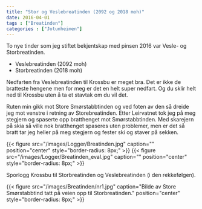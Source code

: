 ```yaml
---
title: "Stor og Veslebreatinden (2092 og 2018 moh)"
date: 2016-04-01
tags : ["Breatinden"]
categories : ["Jotunheimen"]
---
```

To nye tinder som jeg stiftet bekjentskap med pinsen 2016 var Vesle- og Storbreatinden.

-   Veslebreatinden (2092 moh)
-   Storbreatinden (2018 moh)

Nedfarten fra Veslebreatinden til Krossbu er meget bra. Det er ikke de bratteste hengene men for meg er det en helt super nedfart. Og du sklir helt ned til Krossbu uten å ta et stavtak om du vil det.

Ruten min gikk mot Store Smørstabbtinden og ved foten av den så dreide jeg mot venstre i retning av Storebreatinden. Etter Leirvatnet tok jeg på meg stegjern og spaserte opp bratthenget mot Smørstabbtinden. Med skarejern på skia så ville nok bratthenget spaseres uten problemer, men er det så bratt tar jeg heller på meg stegjern og fester ski og staver på sekken. 

{{< figure src="/images/Logger/Breatinden.jpg" caption="" position="center" style="border-radius: 8px;" >}}
{{< figure src="/images/Logger/Breatinden_eval.jpg" caption="" position="center" style="border-radius: 8px;" >}}

Sporlogg Krossbu til Storbreatinden og Veslebreatinden (i den rekkefølgen).

{{< figure src="/images/Breatinden/nr1.jpg" caption="Bilde av Store Smørstabbtind tatt på veien opp til Storbreatinden." position="center" style="border-radius: 8px;" >}}
